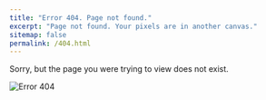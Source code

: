 ```yaml
---
title: "Error 404. Page not found."
excerpt: "Page not found. Your pixels are in another canvas."
sitemap: false
permalink: /404.html
---
```


Sorry, but the page you were trying to view does not exist.

<img src="https://sakshambhutani.xyz/images/404.png" alt="Error 404" />

<script type="text/javascript">
  var GOOG_FIXURL_LANG = 'en';
  var GOOG_FIXURL_SITE = '{{ site.url }}'
</script>
<script type="text/javascript"
  src="//linkhelp.clients.google.com/tbproxy/lh/wm/fixurl.js">
</script>
